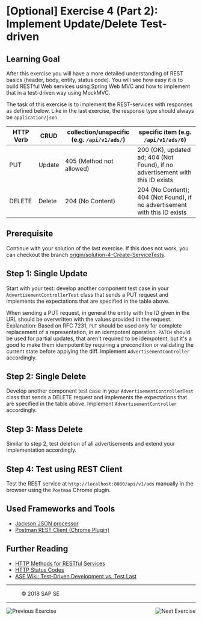 [Optional] Exercise 4 (Part 2): Implement Update/Delete Test-driven
=================================================================

## Learning Goal
After this exercise you will have a more detailed understanding of REST basics (header, body, entity, status code). You will see how easy it is to build RESTful Web services using Spring Web MVC and how to implement that in a test-driven way using MockMVC.

The task of this exercise is to implement the REST-services with responses as defined below. Like in the last exercise, the response type should always be `application/json`.

| HTTP Verb   |  CRUD      | collection/unspecific (e.g. `/api/v1/ads/`) | specific item (e.g. `/api/v1/ads/0`)|   
| ----------- | ---------- | --------------------------------------------- | ------------------------------------- |
| PUT         | Update     | 405 (Method not allowed)                      | 200 (OK), updated ad; 404 (Not Found), if no advertisement with this ID exists |
| DELETE      | Delete     | 204 (No Content)                              | 204 (No Content); 404 (Not Found), if no advertisement with this ID exists |

## Prerequisite
Continue with your solution of the last exercise. If this does not work, you can checkout the branch [origin/solution-4-Create-ServiceTests](https://github.wdf.sap.corp/cc-java/cc-bulletinboard-ads-spring-webmvc/tree/solution-4-Create-ServiceTests).

## Step 1: Single Update
Start with your test: develop another component test case in your `AdvertisementControllerTest` class that sends a PUT request and implements the expectations that are specified in the table above.

When sending a PUT request, in general the entity with the ID given in the URL should be overwritten with the values provided in the request. Explanation: Based on RFC 7231, `PUT` should be used only for complete replacement of a representation, in an idempotent operation. `PATCH` should be used for partial updates, that aren't required to be idempotent, but it's a good to make them idempotent by requiring a precondition or validating the current state before applying the diff. 
Implement `AdvertisementController` accordingly.

## Step 2: Single Delete
Develop another component test case in your `AdvertisementControllerTest` class that sends a DELETE request and implements the expectations that are specified in the table above.
Implement `AdvertisementController` accordingly.

## Step 3: Mass Delete
Similar to step 2, test deletion of all advertisements and extend your implementation accordingly.

## Step 4: Test using REST Client
Test the REST service at `http://localhost:8080/api/v1/ads` manually in the browser using the `Postman` Chrome plugin. 


## Used Frameworks and Tools
- [Jackson JSON processor](https://jersey.java.net/documentation/latest/media.html#json.jackson) 
- [Postman REST Client (Chrome Plugin)](https://chrome.google.com/webstore/detail/postman/fhbjgbiflinjbdggehcddcbncdddomop)

## Further Reading
- [HTTP Methods for RESTful Services](http://www.restapitutorial.com/lessons/httpmethods.html)
- [HTTP Status Codes](http://www.restapitutorial.com/httpstatuscodes.html)
- [ASE Wiki: Test-Driven Development vs. Test Last](https://wiki.wdf.sap.corp/wiki//x/JDf7Zg)

***
<dl>
  <dd>
  <div class="footer">&copy; 2018 SAP SE</div>
  </dd>
</dl>
<hr>
<a href="Exercise_4_CreateServiceTests.md">
  <img align="left" alt="Previous Exercise">
</a>
<a href="Exercise_5_ValidationAndExceptions.md">
  <img align="right" alt="Next Exercise">
</a>
